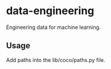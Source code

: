 # data-engineering

Engineering data for machine learning. 

## Usage

Add paths into the lib/coco/paths.py file.